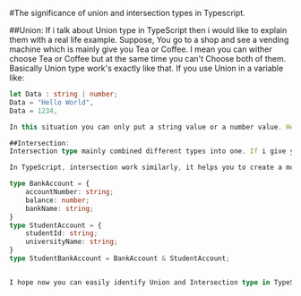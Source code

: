 #The significance of union and intersection types in Typescript.

##Union: 
If i talk about Union type in TypeScript then i would like to explain them with a real life example. Suppose, You go to a shop and see a vending machine which is mainly give you Tea or Coffee. I mean you can wither choose Tea or Coffee but at the same time you can't Choose both of them. Basically Union type work's exactly like that. If you use Union in a variable like:

```typescript
let Data : string | number;
Data = "Hello World",
Data = 1234,

In this situation you can only put a string value or a number value. Here if you put a Boolean value then it will be invalid value.

##Intersection: 
Intersection type mainly combined different types into one. If i give you an example then you can easily relate it. Imagine you want to make salad. So you basically need Cucumber, Onions and Tomatoes. By mixing them all you can make salad. But if you miss one of them then it won't be a perfect salad. Because each one has it's own flavor. 

In TypeScript, intersection work similarly, it helps you to create a more complex type by combine different types.

type BankAccount = {
    accountNumber: string;
    balance: number;
    bankName: string;
}
type StudentAccount = {
    studentId: string;
    universityName: string;
}
type StudentBankAccount = BankAccount & StudentAccount;


I hope now you can easily identify Union and Intersection type in TypeScript. By using those types you can write cleaner and more flexible code. So, go and explore it.
